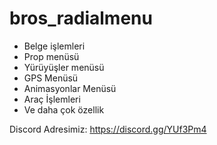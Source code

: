 # bros_radialmenu

- Belge işlemleri
- Prop menüsü
- Yürüyüşler menüsü
- GPS Menüsü
- Animasyonlar Menüsü
- Araç İşlemleri
- Ve daha çok özellik

Discord Adresimiz:  https://discord.gg/YUf3Pm4
